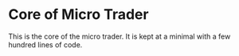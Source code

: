 # Core of Micro Trader

This is the core of the micro trader. It is kept at a minimal with a few hundred lines of code.
